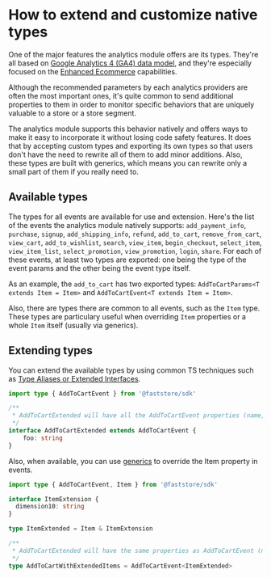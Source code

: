 # How to extend and customize native types

One of the major features the analytics module offers are its types. They're all based on [Google Analytics 4 (GA4) data model](https://developers.google.com/analytics/devguides/collection/ga4/reference/events), and they're especially focused on the [Enhanced Ecommerce](https://support.google.com/tagmanager/answer/6107169) capabilities.

Although the recommended parameters by each analytics providers are often the most important ones, it's quite common to send additional properties to them in order to monitor specific behaviors that are uniquely valuable to a store or a store segment.

The analytics module supports this behavior natively and offers ways to make it easy to incorporate it without losing code safety features. It does that by accepting custom types and exporting its own types so that users don't have the need to rewrite all of them to add minor additions. Also, these types are built with generics, which means you can rewrite only a small part of them if you really need to.

## Available types

The types for all events are available for use and extension. Here's the list of the events the analytics module natively supports: `add_payment_info`, `purchase`, `signup`, `add_shipping_info`, `refund`, `add_to_cart`, `remove_from_cart`, `view_cart`, `add_to_wishlist`, `search`, `view_item`, `begin_checkout`, `select_item`, `view_item_list`, `select_promotion`, `view_promotion`, `login`, `share`. For each of these events, at least two types are exported: one being the type of the event params and the other being the event type itself.

As an example, the `add_to_cart` has two exported types: `AddToCartParams<T extends Item = Item>` and `AddToCartEvent<T extends Item = Item>`.

Also, there are types there are common to all events, such as the `Item` type. These types are particulary useful when overriding `Item` properties or a whole `Item` itself (usually via generics).

## Extending types

You can extend the available types by using common TS techniques such as [Type Aliases or Extended Interfaces](https://www.typescriptlang.org/docs/handbook/2/everyday-types.html#differences-between-type-aliases-and-interfaces).

```ts
import type { AddToCartEvent } from '@faststore/sdk'

/**
 * AddToCartExtended will have all the AddToCartEvent properties (name, params) plus the new properties (foo)
 */
interface AddToCartExtended extends AddToCartEvent {
    foo: string
}
```

Also, when available, you can use [generics](https://www.typescriptlang.org/docs/handbook/2/generics.html) to override the Item property in events.


```ts
import type { AddToCartEvent, Item } from '@faststore/sdk'

interface ItemExtension {
  dimension10: string
}

type ItemExtended = Item & ItemExtension

/**
 * AddToCartExtended will have the same properties as AddToCartEvent (name, params), but the items inside the params property will now have the ItemExtended type.
 */
type AddToCartWithExtendedItems = AddToCartEvent<ItemExtended>
```
